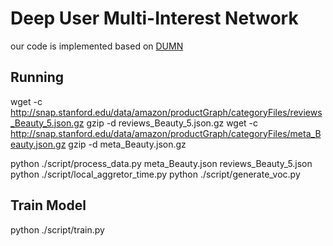 # Deep User Multi-Interest Network
our code is implemented based on [DUMN](https://github.com/hzzai/DUMN)
## Running
wget -c http://snap.stanford.edu/data/amazon/productGraph/categoryFiles/reviews_Beauty_5.json.gz
gzip -d reviews_Beauty_5.json.gz
wget -c http://snap.stanford.edu/data/amazon/productGraph/categoryFiles/meta_Beauty.json.gz
gzip -d meta_Beauty.json.gz

python ./script/process_data.py meta_Beauty.json reviews_Beauty_5.json
python ./script/local_aggretor_time.py 
python ./script/generate_voc.py 
## Train Model
python ./script/train.py
